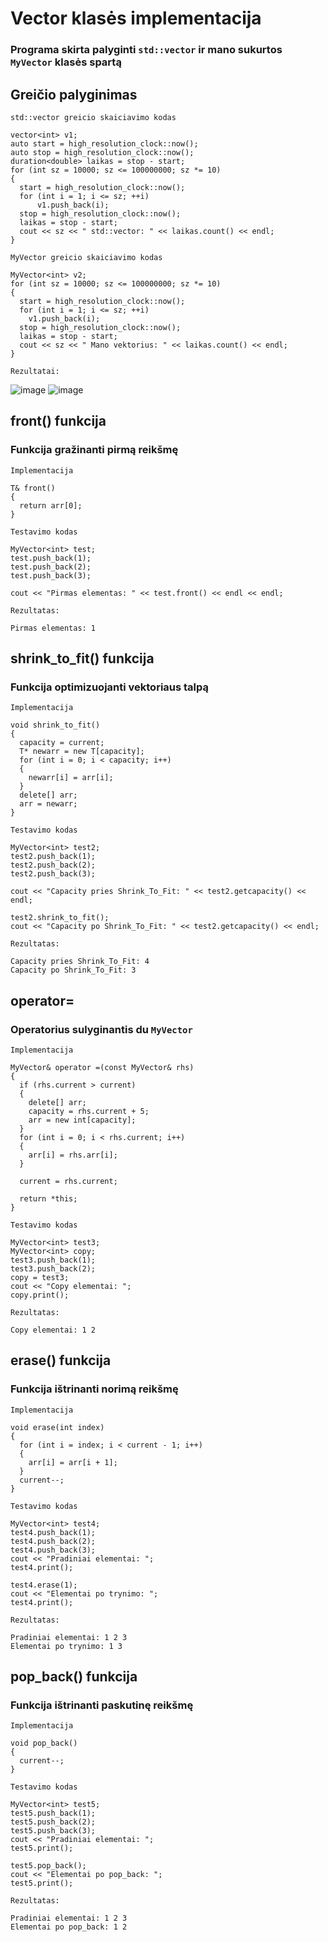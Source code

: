 # Vector klasės implementacija
### Programa skirta palyginti `std::vector` ir mano sukurtos `MyVector` klasės spartą

## Greičio palyginimas
`std::vector greicio skaiciavimo kodas`
```
vector<int> v1;
auto start = high_resolution_clock::now();
auto stop = high_resolution_clock::now();
duration<double> laikas = stop - start;
for (int sz = 10000; sz <= 100000000; sz *= 10)
{
  start = high_resolution_clock::now();
  for (int i = 1; i <= sz; ++i)
      v1.push_back(i);
  stop = high_resolution_clock::now();
  laikas = stop - start;
  cout << sz << " std::vector: " << laikas.count() << endl;
}
```

`MyVector greicio skaiciavimo kodas`
```
MyVector<int> v2;
for (int sz = 10000; sz <= 100000000; sz *= 10)
{
  start = high_resolution_clock::now();
  for (int i = 1; i <= sz; ++i)
    v1.push_back(i);
  stop = high_resolution_clock::now();
  laikas = stop - start;
  cout << sz << " Mano vektorius: " << laikas.count() << endl;
}
```
`Rezultatai:`

![image](https://user-images.githubusercontent.com/43725384/170757140-1ebedc14-2e1e-4678-92b9-8e8975ddced0.png)
![image](https://user-images.githubusercontent.com/43725384/170757846-a52d396d-11b8-4a81-ae3f-6a768f6c43ac.png)

## front() funkcija
### Funkcija gražinanti pirmą reikšmę
`Implementacija`
```
T& front()
{
  return arr[0];
}
```
`Testavimo kodas`
```
MyVector<int> test;
test.push_back(1);
test.push_back(2);
test.push_back(3);

cout << "Pirmas elementas: " << test.front() << endl << endl;
```
`Rezultatas:`
```
Pirmas elementas: 1
```

## shrink_to_fit() funkcija
### Funkcija optimizuojanti vektoriaus talpą
`Implementacija`
```
void shrink_to_fit()
{
  capacity = current;
  T* newarr = new T[capacity];
  for (int i = 0; i < capacity; i++)
  {
    newarr[i] = arr[i];
  }
  delete[] arr;
  arr = newarr;
}
```
`Testavimo kodas`
```
MyVector<int> test2;
test2.push_back(1);
test2.push_back(2);
test2.push_back(3);

cout << "Capacity pries Shrink_To_Fit: " << test2.getcapacity() << endl;

test2.shrink_to_fit();
cout << "Capacity po Shrink_To_Fit: " << test2.getcapacity() << endl;
```
`Rezultatas:`
```
Capacity pries Shrink_To_Fit: 4
Capacity po Shrink_To_Fit: 3
```
## operator=
### Operatorius sulyginantis du `MyVector`
`Implementacija`
```
MyVector& operator =(const MyVector& rhs)
{
  if (rhs.current > current)
  {
    delete[] arr;
    capacity = rhs.current + 5;
    arr = new int[capacity];
  }
  for (int i = 0; i < rhs.current; i++)
  {
    arr[i] = rhs.arr[i];
  }

  current = rhs.current;

  return *this;
}
```
`Testavimo kodas`
```
MyVector<int> test3;
MyVector<int> copy;
test3.push_back(1);
test3.push_back(2);
copy = test3;
cout << "Copy elementai: ";
copy.print();
```
`Rezultatas:`
```
Copy elementai: 1 2
```
## erase() funkcija
### Funkcija ištrinanti norimą reikšmę
`Implementacija`
```
void erase(int index)
{
  for (int i = index; i < current - 1; i++)
  {
    arr[i] = arr[i + 1];
  }
  current--;
}
```
`Testavimo kodas`
```
MyVector<int> test4;
test4.push_back(1);
test4.push_back(2);
test4.push_back(3);
cout << "Pradiniai elementai: ";
test4.print();

test4.erase(1);
cout << "Elementai po trynimo: ";
test4.print();
```
`Rezultatas:`
```
Pradiniai elementai: 1 2 3
Elementai po trynimo: 1 3
```
## pop_back() funkcija
### Funkcija ištrinanti paskutinę reikšmę
`Implementacija`
```
void pop_back()
{ 
  current--;
} 
```
`Testavimo kodas`
```
MyVector<int> test5;
test5.push_back(1);
test5.push_back(2);
test5.push_back(3);
cout << "Pradiniai elementai: ";
test5.print();

test5.pop_back();
cout << "Elementai po pop_back: ";
test5.print();
```
`Rezultatas:`
```
Pradiniai elementai: 1 2 3
Elementai po pop_back: 1 2
```
